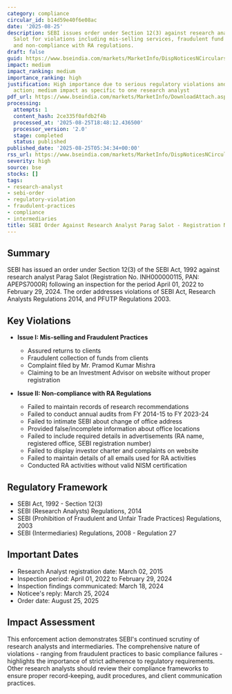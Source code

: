 ```yaml
---
category: compliance
circular_id: b14d59e40f6e08ac
date: '2025-08-25'
description: SEBI issues order under Section 12(3) against research analyst Parag
  Salot for violations including mis-selling services, fraudulent fund collection,
  and non-compliance with RA regulations.
draft: false
guid: https://www.bseindia.com/markets/MarketInfo/DispNoticesNCirculars.aspx?Noticeid={57D24B9A-C2C2-4856-BDFA-4DF5EB6CA9E3}&noticeno=20250825-1&dt=08/25/2025&icount=1&totcount=67&flag=0
impact: medium
impact_ranking: medium
importance_ranking: high
justification: High importance due to serious regulatory violations and enforcement
  action; medium impact as specific to one research analyst
pdf_url: https://www.bseindia.com/markets/MarketInfo/DownloadAttach.aspx?id=20250825-1&attachedId=12355d6b-2aac-4a36-ab87-aa178caaf8d5
processing:
  attempts: 1
  content_hash: 2ce335f0afdb2f4b
  processed_at: '2025-08-25T18:48:12.436500'
  processor_version: '2.0'
  stage: completed
  status: published
published_date: '2025-08-25T05:34:34+00:00'
rss_url: https://www.bseindia.com/markets/MarketInfo/DispNoticesNCirculars.aspx?Noticeid={57D24B9A-C2C2-4856-BDFA-4DF5EB6CA9E3}&noticeno=20250825-1&dt=08/25/2025&icount=1&totcount=67&flag=0
severity: high
source: bse
stocks: []
tags:
- research-analyst
- sebi-order
- regulatory-violation
- fraudulent-practices
- compliance
- intermediaries
title: SEBI Order Against Research Analyst Parag Salot - Registration No. INH000000115
---
```


## Summary

SEBI has issued an order under Section 12(3) of the SEBI Act, 1992 against research analyst Parag Salot (Registration No. INH000000115, PAN: APEPS7000R) following an inspection for the period April 01, 2022 to February 29, 2024. The order addresses violations of SEBI Act, Research Analysts Regulations 2014, and PFUTP Regulations 2003.

## Key Violations

- **Issue I: Mis-selling and Fraudulent Practices**
  - Assured returns to clients
  - Fraudulent collection of funds from clients
  - Complaint filed by Mr. Pramod Kumar Mishra
  - Claiming to be an Investment Advisor on website without proper registration

- **Issue II: Non-compliance with RA Regulations**
  - Failed to maintain records of research recommendations
  - Failed to conduct annual audits from FY 2014-15 to FY 2023-24
  - Failed to intimate SEBI about change of office address
  - Provided false/incomplete information about office locations
  - Failed to include required details in advertisements (RA name, registered office, SEBI registration number)
  - Failed to display investor charter and complaints on website
  - Failed to maintain details of all emails used for RA activities
  - Conducted RA activities without valid NISM certification

## Regulatory Framework

- SEBI Act, 1992 - Section 12(3)
- SEBI (Research Analysts) Regulations, 2014
- SEBI (Prohibition of Fraudulent and Unfair Trade Practices) Regulations, 2003
- SEBI (Intermediaries) Regulations, 2008 - Regulation 27

## Important Dates

- Research Analyst registration date: March 02, 2015
- Inspection period: April 01, 2022 to February 29, 2024
- Inspection findings communicated: March 18, 2024
- Noticee's reply: March 25, 2024
- Order date: August 25, 2025

## Impact Assessment

This enforcement action demonstrates SEBI's continued scrutiny of research analysts and intermediaries. The comprehensive nature of violations - ranging from fraudulent practices to basic compliance failures - highlights the importance of strict adherence to regulatory requirements. Other research analysts should review their compliance frameworks to ensure proper record-keeping, audit procedures, and client communication practices.